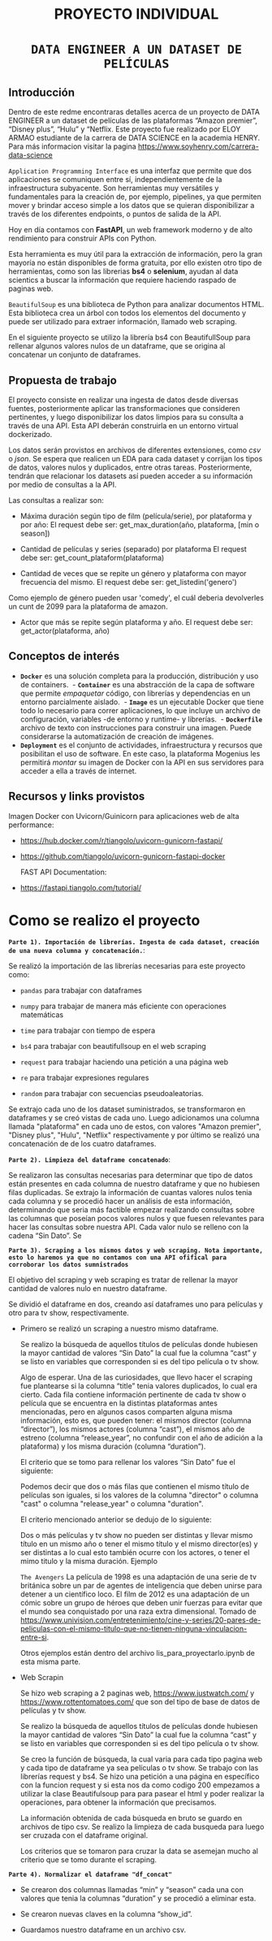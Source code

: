 # <h1 align=center> **PROYECTO INDIVIDUAL** </h1>

# <h1 align=center>**`DATA ENGINEER A UN DATASET DE PELÍCULAS`**</h1>


## **Introducción**

Dentro de este redme encontraras detalles acerca de un proyecto de DATA ENGINEER a un dataset de películas de las plataformas “Amazon premier”, “Disney plus”, “Hulu” y “Netflix. Este proyecto fue realizado por ELOY ARMAO estudiante de la carrera de DATA SCIENCE en la academia HENRY.  Para más informacion visitar la pagina https://www.soyhenry.com/carrera-data-science

`Application Programming Interface` es una interfaz que permite que dos aplicaciones se comuniquen entre sí, independientemente de la infraestructura subyacente. Son herramientas muy versátiles y fundamentales para la creación de, por ejemplo, pipelines, ya que permiten mover y brindar acceso simple a los datos que se quieran disponibilizar a través de los diferentes endpoints, o puntos de salida de la API.

Hoy en día contamos con **FastAPI**, un web framework moderno y de alto rendimiento para construir APIs con Python.

Esta herramienta es muy útil para la extracción de información, pero la gran mayoría no están disponibles de forma gratuita, por ello existen otro tipo de herramientas, como son las librerias **bs4** o **selenium**, ayudan al data scientics a buscar la información que requiere haciendo raspado de paginas web.

`BeautifulSoup` es una biblioteca de Python para analizar documentos HTML. Esta biblioteca crea un árbol con todos los elementos del documento y puede ser utilizado para extraer información, llamado web scraping.

En el siguiente proyecto se utilizo la librería bs4 con BeautifullSoup para rellenar algunos valores nulos  de un dataframe, que se origina al concatenar  un conjunto de dataframes.


## **Propuesta de trabajo**

El proyecto consiste en realizar una ingesta de datos desde diversas fuentes, posteriormente aplicar las transformaciones que consideren pertinentes, y luego disponibilizar los datos limpios para su consulta a través de una API. Esta API deberán construirla en un entorno virtual dockerizado.

Los datos serán provistos en archivos de diferentes extensiones, como *csv* o *json*. Se espera que realicen un EDA para cada dataset y corrijan los tipos de datos, valores nulos y duplicados, entre otras tareas. Posteriormente, tendrán que relacionar los datasets así pueden acceder a su información por medio de consultas a la API.

Las consultas a realizar son:

+ Máxima duración según tipo de film (película/serie), por plataforma y por año:
	El request debe ser: get_max_duration(año, plataforma, [min o season])

+ Cantidad de películas y series (separado) por plataforma
	El request debe ser: get_count_plataform(plataforma) 

+ Cantidad de veces que se repite un género y plataforma con mayor frecuencia del mismo.
	El request debe ser: get_listedin('genero') 

Como ejemplo de género pueden usar 'comedy', el cuál deberia devolverles un cunt de 2099 para la plataforma de amazon.

+ Actor que más se repite según plataforma y año.
	El request debe ser: get_actor(plataforma, año)

## **Conceptos de interés**

- **`Docker`** es una solución completa para la producción, distribución y uso de containers. 
&nbsp;- **`Container`** es una abstracción de la capa de software que permite *empaquetar* código, con librerías y dependencias en un entorno parcialmente aislado. 
&nbsp;- **`Image`** es un ejecutable Docker que tiene todo lo necesario para correr aplicaciones, lo que incluye un archivo de configuración, variables -de entorno y runtime- y librerías. 
&nbsp;- **`Dockerfile`** archivo de texto con instrucciones para construir una imagen. Puede considerarse la automatización de creación de imágenes. 
- **`Deployment`** es el conjunto de actividades, infraestructura y recursos que posibilitan el uso de software. En este caso, la plataforma Mogenius les permitirá *montar* su imagen de Docker con la API en sus servidores para acceder a ella a través de internet.

## **Recursos y links provistos**

Imagen Docker con Uvicorn/Guinicorn para aplicaciones web de alta performance:

+ https://hub.docker.com/r/tiangolo/uvicorn-gunicorn-fastapi/ 

+ https://github.com/tiangolo/uvicorn-gunicorn-fastapi-docker

	FAST API Documentation:

+ https://fastapi.tiangolo.com/tutorial/

# **Como se realizo el proyecto**

**`Parte 1). Importación de librerías. Ingesta de cada dataset, creación de una nueva columna y concatenación.`**:

Se realizó la importación de las librerías necesarias para este proyecto como:

+ `pandas` para trabajar con dataframes 

+ `numpy` para trabajar de manera más eficiente con operaciones matemáticas 

+ `time` para trabajar con tiempo de espera

+ `bs4` para trabajar con beautifullsoup en el web scraping 

+ `request` para trabajar haciendo una petición a una página web

+ `re` para trabajar expresiones regulares

+ `random` para trabajar con secuencias pseudoaleatorias.

Se extrajo cada uno de los dataset suministrados, se transformaron en dataframes y se creó vistas de cada uno. Luego adicionamos una columna llamada "plataforma" en cada uno de estos, con valores "Amazon premier", "Disney plus", "Hulu", "Netflix" respectivamente y por último se realizó una concatenación de de los cuatro dataframes.

**`Parte 2). Limpieza del dataframe concatenado`**:

Se realizaron las consultas necesarias para determinar que tipo de datos están presentes en cada columna de nuestro dataframe y que no hubiesen filas duplicadas. Se extrajo la información de cuantas valores nulos tenia cada columna y se procedió hacer un análisis de esta información, determinando que seria más factible empezar realizando consultas sobre las columnas que poseían pocos valores nulos y que fuesen relevantes para hacer las consultas sobre nuestra API. Cada valor nulo se relleno con la cadena “Sin Dato”. Se

 
**`Parte 3). Scraping a los mismos datos y web scraping. Nota importante, esto lo haremos ya que no contamos con una API ofifical para corroborar los datos sumnistrados`**

El objetivo del scraping y web scraping es tratar de rellenar la mayor cantidad de valores nulo en nuestro dataframe.

Se dividió el dataframe en dos, creando así dataframes uno para películas y otro para tv show, respectivamente.

+ Primero se realizó un scraping a nuestro mismo dataframe.

	Se realizo la búsqueda de aquellos títulos de películas donde hubiesen la mayor cantidad de valores “Sin Dato” la cual fue la columna “cast” y se listo en variables que corresponden si es del tipo película o tv show.

	Algo de esperar. Una de las curiosidades, que llevo hacer el scraping fue plantearse si la columna “title” tenia valores duplicados, lo cual era cierto. Cada fila contiene información pertinente de cada tv show o película que se encuentra en la distintas plataformas antes mencionadas, pero en algunos casos comparten alguna misma información, esto es, que pueden tener: el mismos director (columna “director”), los mismos actores (columna “cast”), el mismos año de estreno (columna “release_year”, no confundir con el año de adición a la plataforma) y los misma duración (columna “duration”). 

	El criterio que se tomo para rellenar los valores “Sin Dato” fue el siguiente:

	Podemos decir que dos o más filas que contienen el mismo título de películas son iguales, si los valores de la columna "director" o columna "cast" o columna "release_year" o columna "duration".

	El criterio mencionado anterior se dedujo de lo siguiente: 

	Dos o más películas y tv show no pueden ser distintas y llevar mismo título en un mismo año o tener el mismo título  y el mismo director(es) y ser distintas a lo cual esto también ocurre con los actores, o tener el mimo titulo y la misma duración.  Ejemplo

	`The Avengers`
	La película de 1998 es una adaptación de una serie de tv británica sobre un par de agentes de inteligencia que deben unirse para detener a un científico loco. El film de 2012 es una adaptación de un cómic sobre un grupo de héroes que deben unir fuerzas para evitar que el mundo sea conquistado por una raza extra dimensional. Tomado de https://www.univision.com/entretenimiento/cine-y-series/20-pares-de-peliculas-con-el-mismo-titulo-que-no-tienen-ninguna-vinculacion-entre-si. 
	
	Otros ejemplos están dentro del archivo lis_para_proyectarlo.ipynb de esta misma parte.

+ Web Scrapin

	Se hizo web scraping a 2 paginas web, https://www.justwatch.com/ y https://www.rottentomatoes.com/ que son del tipo de base de datos de películas y tv show.
	
	Se realizo la búsqueda de aquellos títulos de películas donde hubiesen la mayor cantidad de valores “Sin Dato” la cual fue la columna “cast” y se listo en variables que corresponden si es del tipo película o tv show.

	Se creo la función de búsqueda, la cual varia para cada tipo pagina web y cada tipo de dataframe ya sea películas o tv show. Se trabajo con las librerías request y bs4. Se hizo una petición a una página en específico con la funcion request y si esta nos da como codigo 200 empezamos a utilizar la clase Beautifulsoup para para pasear el html y poder realizar la operaciones, para obtener la información que precisamos. 

	La información obtenida de cada búsqueda en bruto se guardo en archivos de tipo csv. Se realizo la limpieza de cada busqueda para luego ser cruzada con el dataframe original.

	Los criterios que se tomaron para cruzar la data se asemejan mucho al criterio que se tomo durante el scraping.

**`Parte 4). Normalizar el dataframe "df_concat"`**

+ Se crearon dos columnas llamadas “min” y “season” cada una con valores que tenia la columnas “duration” y se procedió a eliminar esta.

+ Se crearon nuevas claves en la columna “show_id”.

+ Guardamos nuestro dataframe en un archivo csv.

